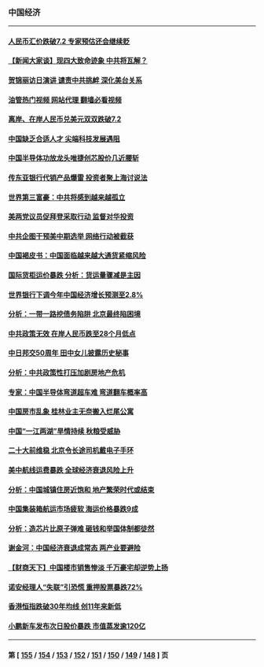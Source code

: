 ### 中国经济
---
#### [人民币汇价跌破7.2 专家预估还会继续贬](../../pages/ncid283/n13834656.md?09290445) 
#### [【新闻大家谈】现四大致命迹象 中共将瓦解？](../../pages/ncid283/n13834581.md?09290445) 
#### [贺锦丽访日演讲 谴责中共挑衅 深化美台关系](../../pages/ncid283/n13834465.md?09290445) 
#### [油管热门视频 网站代理 翻墙必看视频](http://209.222.30.114:81/youtube.html?09290445)
#### [离岸、在岸人民币兑美元双双跌破7.2](../../pages/ncid283/n13834383.md?09290445) 
#### [中国缺乏合适人才 尖端科技发展遇阻](../../pages/ncid283/n13834298.md?09290445) 
#### [中国半导体功放龙头唯捷创芯股价几近腰斩](../../pages/ncid283/n13833971.md?09290445) 
#### [传东亚银行代销产品爆雷 投资者聚上海讨说法](../../pages/ncid283/n13833961.md?09290445) 
#### [世界第三富豪：中共将感到越来越孤立](../../pages/ncid283/n13833919.md?09290445) 
#### [美两党议员促拜登采取行动 监督对华投资](../../pages/ncid283/n13833908.md?09290445) 
#### [中共企图干预美中期选举 网络行动被截获](../../pages/ncid283/n13833877.md?09290445) 
#### [中国褐皮书：中国面临越来越大通货紧缩风险](../../pages/ncid283/n13833823.md?09290445) 
#### [国际货柜运价暴跌 分析：货运量骤减是主因](../../pages/ncid283/n13833494.md?09290445) 
#### [世界银行下调今年中国经济增长预测至2.8%](../../pages/ncid283/n13833373.md?09290445) 
#### [分析：一带一路挖债务陷阱 北京最终陷困境](../../pages/ncid283/n13833272.md?09290445) 
#### [中共政策无效 在岸人民币跌至28个月低点](../../pages/ncid283/n13833170.md?09290445) 
#### [中日邦交50周年 田中女儿披露历史秘事](../../pages/ncid283/n13833154.md?09290445) 
#### [分析：中共政策性打压加剧房地产危机](../../pages/ncid283/n13833137.md?09290445) 
#### [专家：中国半导体弯道超车难 弯道翻车概率高](../../pages/ncid283/n13832884.md?09290445) 
#### [中国房市乱象 桂林业主无奈搬入烂尾公寓](../../pages/ncid283/n13832847.md?09290445) 
#### [中国“一江两湖”旱情持续 秋粮受威胁](../../pages/ncid283/n13832714.md?09290445) 
#### [二十大前维稳 北京令长途司机戴电子手环](../../pages/ncid283/n13832464.md?09290445) 
#### [美中航线运费暴跌 全球经济衰退风险上升](../../pages/ncid283/n13832474.md?09290445) 
#### [分析：中国城镇住房近饱和 地产繁荣时代或结束](../../pages/ncid283/n13832273.md?09290445) 
#### [中国集装箱航运市场疲软 海运价格暴跌9成](../../pages/ncid283/n13832179.md?09290445) 
#### [分析：造芯片比原子弹难 砸钱和举国体制都徒然](../../pages/ncid283/n13832150.md?09290445) 
#### [谢金河：中国经济衰退成常态 两产业要避险](../../pages/ncid283/n13831239.md?09290445) 
#### [【财商天下】中国楼市销售惨淡 千万豪宅却逆势上扬](../../pages/ncid283/n13831609.md?09290445) 
#### [诺安经理人“失联”引恐慌 重押股票暴跌72%](../../pages/ncid283/n13831492.md?09290445) 
#### [香港恒指跌破30年均线 创11年来新低](../../pages/ncid283/n13831527.md?09290445) 
#### [小鹏新车发布次日股价暴跌 市值蒸发逾120亿](../../pages/ncid283/n13831497.md?09290445) 

---
#### 第 [ [155](./155.md?09290445) / [154](./154.md?09290445) / [153](./153.md?09290445) / [152](./152.md?09290445) / [151](./151.md?09290445) / [150](./150.md?09290445) / [149](./149.md?09290445) / [148](./148.md?09290445) ] 页
